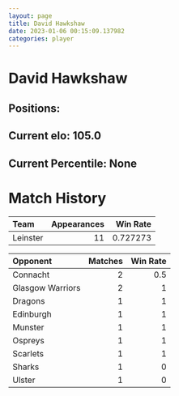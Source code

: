 ```yaml
---  
layout: page  
title: David Hawkshaw  
date: 2023-01-06 00:15:09.137982  
categories: player  
---
```

# David Hawkshaw

## Positions: 

## Current elo: 105.0

## Current Percentile: None

# Match History


| Team     |   Appearances |   Win Rate |
|:---------|--------------:|-----------:|
| Leinster |            11 |   0.727273 |

| Opponent         |   Matches |   Win Rate |
|:-----------------|----------:|-----------:|
| Connacht         |         2 |        0.5 |
| Glasgow Warriors |         2 |        1   |
| Dragons          |         1 |        1   |
| Edinburgh        |         1 |        1   |
| Munster          |         1 |        1   |
| Ospreys          |         1 |        1   |
| Scarlets         |         1 |        1   |
| Sharks           |         1 |        0   |
| Ulster           |         1 |        0   |